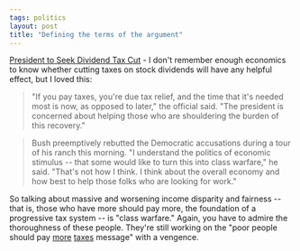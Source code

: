 ```yaml
---
tags: politics
layout: post
title: "Defining the terms of the argument"
---
```




<a href="http://www.washingtonpost.com/wp-dyn/articles/A3465-2003Jan2.html">President to Seek Dividend Tax Cut</a> - I don't remember enough economics to know whether cutting taxes on stock dividends will have any helpful effect, but I loved this:

<blockquote>"If you pay taxes, you're due tax relief, and the time that it's needed most is now, as opposed to later," the official said. "The president is concerned about helping those who are shouldering the burden of this recovery."</blockquote>

<blockquote>Bush preemptively rebutted the Democratic accusations during a tour of his ranch this morning. "I understand the politics of economic stimulus -- that some would like to turn this into class warfare," he said. "That's not how I think. I think about the overall economy and how best to help those folks who are looking for work."</blockquote>

<p>So talking about massive and worsening income disparity and fairness -- that is, those who have more should pay more, the foundation of a progressive tax system -- is "class warfare." Again, you have to admire the thoroughness of these people. They're still working on the "poor people should pay <a href="/2002/12/01/poor_people_need_to_pay_more_taxes.html">more</a> <a href="/2002/12/16/poor_people_need_to_pay_more_taxes_part_2.html">taxes</a> message" with a vengence.</p>


